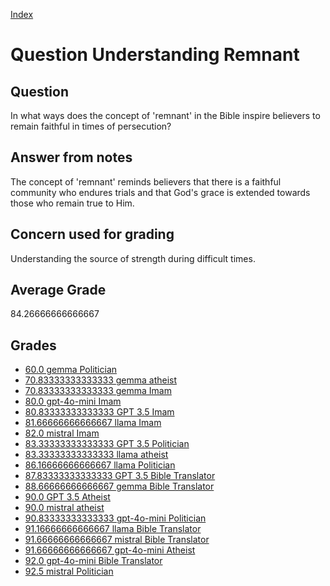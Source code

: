 
[Index](../../index.md)
# Question Understanding Remnant
## Question
In what ways does the concept of 'remnant' in the Bible inspire believers to remain faithful in times of persecution?

## Answer from notes
The concept of 'remnant' reminds believers that there is a faithful community who endures trials and that God's grace is extended towards those who remain true to Him.

## Concern used for grading
Understanding the source of strength during difficult times.

## Average Grade
84.26666666666667

## Grades
 * [60.0 gemma Politician](../answers/gemma_Politician/Understanding_Remnant.md)
 * [70.83333333333333 gemma atheist](../answers/gemma_atheist/Understanding_Remnant.md)
 * [70.83333333333333 gemma Imam](../answers/gemma_Imam/Understanding_Remnant.md)
 * [80.0 gpt-4o-mini Imam](../answers/gpt-4o-mini_Imam/Understanding_Remnant.md)
 * [80.83333333333333 GPT 3.5 Imam](../answers/GPT_3.5_Imam/Understanding_Remnant.md)
 * [81.66666666666667 llama Imam](../answers/llama_Imam/Understanding_Remnant.md)
 * [82.0 mistral Imam](../answers/mistral_Imam/Understanding_Remnant.md)
 * [83.33333333333333 GPT 3.5 Politician](../answers/GPT_3.5_Politician/Understanding_Remnant.md)
 * [83.33333333333333 llama atheist](../answers/llama_atheist/Understanding_Remnant.md)
 * [86.16666666666667 llama Politician](../answers/llama_Politician/Understanding_Remnant.md)
 * [87.83333333333333 GPT 3.5 Bible Translator](../answers/GPT_3.5_Bible_Translator/Understanding_Remnant.md)
 * [88.66666666666667 gemma Bible Translator](../answers/gemma_Bible_Translator/Understanding_Remnant.md)
 * [90.0 GPT 3.5 Atheist](../answers/GPT_3.5_Atheist/Understanding_Remnant.md)
 * [90.0 mistral atheist](../answers/mistral_atheist/Understanding_Remnant.md)
 * [90.83333333333333 gpt-4o-mini Politician](../answers/gpt-4o-mini_Politician/Understanding_Remnant.md)
 * [91.16666666666667 llama Bible Translator](../answers/llama_Bible_Translator/Understanding_Remnant.md)
 * [91.66666666666667 mistral Bible Translator](../answers/mistral_Bible_Translator/Understanding_Remnant.md)
 * [91.66666666666667 gpt-4o-mini Atheist](../answers/gpt-4o-mini_Atheist/Understanding_Remnant.md)
 * [92.0 gpt-4o-mini Bible Translator](../answers/gpt-4o-mini_Bible_Translator/Understanding_Remnant.md)
 * [92.5 mistral Politician](../answers/mistral_Politician/Understanding_Remnant.md)
